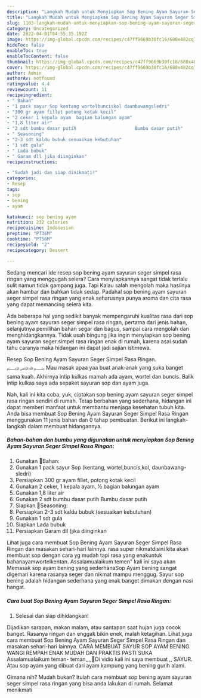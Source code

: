 ```yaml
---
description: "Langkah Mudah untuk Menyiapkan Sop Bening Ayam Sayuran Seger Simpel Rasa RinganMenu Sahur"
title: "Langkah Mudah untuk Menyiapkan Sop Bening Ayam Sayuran Seger Simpel Rasa RinganMenu Sahur"
slug: 1103-langkah-mudah-untuk-menyiapkan-sop-bening-ayam-sayuran-seger-simpel-rasa-ringanmenu-sahur
category: Uncategorized
date: 2022-04-01T04:55:35.192Z
image: https://img-global.cpcdn.com/recipes/c47ff9669b30fc16/680x482cq70/sop-bening-ayam-sayuran-seger-simpel-rasa-ringan-foto-resep-utama.jpg
hideToc: false
enableToc: true
enableTocContent: false
thumbnail: https://img-global.cpcdn.com/recipes/c47ff9669b30fc16/680x482cq70/sop-bening-ayam-sayuran-seger-simpel-rasa-ringan-foto-resep-utama.jpg
cover: https://img-global.cpcdn.com/recipes/c47ff9669b30fc16/680x482cq70/sop-bening-ayam-sayuran-seger-simpel-rasa-ringan-foto-resep-utama.jpg
author: Admin
authorAv: notfound
ratingvalue: 4.4
reviewcount: 11
recipeingredient:
- " Bahan"
- "1 pack sayur Sop kentang wortelbunciskol daunbawangsledri"
- "300 gr ayam fillet potong kotak kecil"
- "2 ceker 1 kepala ayam  bagian balungan ayam"
- "1,8 liter air"
- "2 sdt bumbu dasar putih                      Bumbu dasar putih"
- " Seasoning"
- "2-3 sdt kaldu bubuk sesuaikan kebutuhan"
- "1 sdt gula"
- " Lada bubuk"
- " Garam dll jika diinginkan"
recipeinstructions:

- "Sudah jadi dan siap dinikmati!"
categories:
- Resep
tags:
- sop
- bening
- ayam

katakunci: sop bening ayam 
nutrition: 232 calories
recipecuisine: Indonesian
preptime: "PT36M"
cooktime: "PT56M"
recipeyield: "2"
recipecategory: Dessert

---
```



Sedang mencari ide resep sop bening ayam sayuran seger simpel rasa ringan yang menggugah selera? Cara menyiapkannya sangat tidak terlalu sulit namun tidak gampang juga. Tapi Kalau salah mengolah maka hasilnya akan hambar dan bahkan tidak sedap. Padahal sop bening ayam sayuran seger simpel rasa ringan yang enak seharusnya punya aroma dan cita rasa yang dapat memancing selera kita.


Ada beberapa hal yang sedikit banyak mempengaruhi kualitas rasa dari sop bening ayam sayuran seger simpel rasa ringan, pertama dari jenis bahan, selanjutnya pemilihan bahan segar dan bagus, sampai cara mengolah dan menghidangkannya. Tidak usah bingung jika ingin menyiapkan sop bening ayam sayuran seger simpel rasa ringan enak di rumah, karena asal sudah tahu caranya maka hidangan ini dapat jadi sajian istimewa.

Resep Sop Bening Ayam Sayuran Seger Simpel Rasa Ringan. ﷽ Mau masak apaa yaa buat anak-anak yang suka banget sama kuah. Akhirnya intip kulkas mamah ada ayam, wortel dan buncis. Balik intip kulkas saya ada sepaket sayuran sop dan ayam juga.


Nah, kali ini kita coba, yuk, ciptakan sop bening ayam sayuran seger simpel rasa ringan sendiri di rumah. Tetap berbahan yang sederhana, hidangan ini dapat memberi manfaat untuk membantu menjaga kesehatan tubuh kita. Anda bisa membuat Sop Bening Ayam Sayuran Seger Simpel Rasa Ringan menggunakan 11 jenis bahan dan 0 tahap pembuatan. Berikut ini langkah-langkah dalam membuat hidangannya.

<!--inarticleads1-->

##### Bahan-bahan dan bumbu yang digunakan untuk menyiapkan Sop Bening Ayam Sayuran Seger Simpel Rasa Ringan:

1. Gunakan  🍒Bahan:
1. Gunakan 1 pack sayur Sop (kentang, wortel,buncis,kol, daunbawang-sledri)
1. Persiapkan 300 gr ayam fillet, potong kotak kecil
1. Gunakan 2 ceker, 1 kepala ayam, ½ bagian balungan ayam
1. Gunakan 1,8 liter air
1. Gunakan 2 sdt bumbu dasar putih                      Bumbu dasar putih
1. Siapkan  🍒Seasoning:
1. Persiapkan 2-3 sdt kaldu bubuk (sesuaikan kebutuhan)
1. Gunakan 1 sdt gula
1. Siapkan  Lada bubuk
1. Persiapkan  Garam dll (jika diinginkan


Lihat juga cara membuat Sop Bening Ayam Sayuran Seger Simpel Rasa Ringan dan masakan sehari-hari lainnya. rasa super nikmatdisini kita akan membuat sop dengan cara yg mudah tapi rasa yang enakuntuk bahanayamwortelkentan. Assalamualaikum temen&#34; kali ini saya akan Memasak sop ayam bening yang sederhanaSop Ayam bening sangat digemari karena rasanya seger dan nikmat mampu menggug. Sayur sop bening adalah hidangan sederhana yang enak banget dimakan dengan nasi hangat. 

<!--inarticleads2-->

##### Cara buat Sop Bening Ayam Sayuran Seger Simpel Rasa Ringan:


1. Selesai dan siap dihidangkan!

Dijadikan sarapan, makan malam, atau santapan saat hujan juga cocok banget. Rasanya ringan dan enggak bikin enek, malah ketagihan. Lihat juga cara membuat Sop Bening Ayam Sayuran Seger Simpel Rasa Ringan dan masakan sehari-hari lainnya. CARA MEMBUAT SAYUR SOP AYAM BENING WANGI REMPAH ENAK MUDAH DAN PRAKTIS PASTI SUKA Assalamualaikum teman- teman,,,,🥰Di vidio kali ini saya membuat ,, SAYUR. Atau sop ayam yang dibuat dari ayam kampung yang bening gurih alami. 

Gimana nih? Mudah bukan? Itulah cara membuat sop bening ayam sayuran seger simpel rasa ringan yang bisa anda lakukan di rumah. Selamat menikmati
